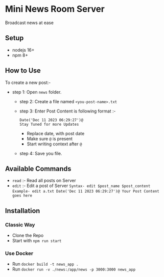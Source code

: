 # Mini News Room Server

Broadcast news at ease

## Setup

- nodejs 16+
- npm 8+

## How to Use

To create a new post:-

- step 1: Open `news` folder.
  - step 2: Create a file named `<you-post-name>.txt`
  - step 3: Enter Post Content is following format :-

    ```text
    Date('Dec 11 2023 06:29:27')@
    Stay Tuned for more Updates
    ```

    - Replace date, with post date
    - Make sure `@` is present
    - Start writing context after `@`
  - step 4: Save you file.

## Available Commands

- `read` :- Read all posts on Server
- `edit` :- Edit a post of Server
```Syntax- edit $post_name $post_content```
```Example- edit a.txt Date('Dec 11 2023 06:29:27')@ Your Post Content goes here```

## Installation

### Classic Way

- Clone the Repo
- Start with `npm run start`

### Use Docker

- Run `docker build -t news_app .`
- Run `docker run -v ./news:/app/news -p 3000:3000 news_app`
